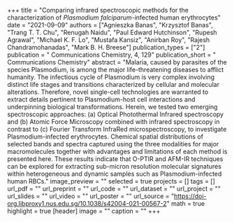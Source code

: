 +++
title = "Comparing infrared spectroscopic methods for the characterization of *Plasmodium falciparum*-infected human erythrocytes"
date = "2021-09-09"
authors = ["Agnieszka Banas", "Krzysztof Banas", "Trang T. T. Chu", "Renugah Naidu", "Paul Edward Hutchinson", "Rupesh Agrawal", "Michael K. F. Lo", "Mustafa Kansiz", "Anirban Roy", "Rajesh Chandramohanadas", "Mark B. H. Breese"]
publication_types = ["2"]
publication = " Communications Chemistry, 4, 129"
publication_short = " Communications Chemistry"
abstract = "Malaria, caused by parasites of the species Plasmodium, is among the major life-threatening diseases to afflict humanity. The infectious cycle of Plasmodium is very complex involving distinct life stages and transitions characterized by cellular and molecular alterations. Therefore, novel single-cell technologies are warranted to extract details pertinent to Plasmodium-host cell interactions and underpinning biological transformations. Herein, we tested two emerging spectroscopic approaches: (a) Optical Photothermal Infrared spectroscopy and (b) Atomic Force Microscopy combined with infrared spectroscopy in contrast to (c) Fourier Transform InfraRed microspectroscopy, to investigate Plasmodium-infected erythrocytes. Chemical spatial distributions of selected bands and spectra captured using the three modalities for major macromolecules together with advantages and limitations of each method is presented here. These results indicate that O-PTIR and AFM-IR techniques can be explored for extracting sub-micron resolution molecular signatures within heterogeneous and dynamic samples such as Plasmodium-infected human RBCs."
image_preview = ""
selected = true
projects = []
tags = []
url_pdf = ""
url_preprint = ""
url_code = ""
url_dataset = ""
url_project = ""
url_slides = ""
url_video = ""
url_poster = ""
url_source = "https://doi-org.libproxy1.nus.edu.sg/10.1038/s42004-021-00567-2"
math = true
highlight = true
[header]
image = ""
caption = ""
+++

